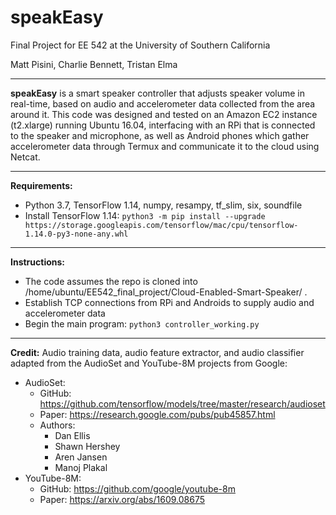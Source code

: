 # speakEasy

Final Project for EE 542 at the University of Southern California

Matt Pisini, Charlie Bennett, Tristan Elma

---

**speakEasy** is a smart speaker controller that adjusts speaker volume in real-time, based on audio and accelerometer data collected from the area around it. This code was designed and tested on an Amazon EC2 instance (t2.xlarge) running Ubuntu 16.04, interfacing with an RPi that is connected to the speaker and microphone, as well as Android phones which gather accelerometer data through Termux and communicate it to the cloud using Netcat.

---

**Requirements:**
- Python 3.7, TensorFlow 1.14, numpy, resampy, tf_slim, six, soundfile
- Install TensorFlow 1.14:
`python3 -m pip install --upgrade https://storage.googleapis.com/tensorflow/mac/cpu/tensorflow-1.14.0-py3-none-any.whl`

---

**Instructions:**
- The code assumes the repo is cloned into /home/ubuntu/EE542_final_project/Cloud-Enabled-Smart-Speaker/ .
- Establish TCP connections from RPi and Androids to supply audio and accelerometer data
- Begin the main program:
`python3 controller_working.py`

---

**Credit:**
Audio training data, audio feature extractor, and audio classifier adapted from the AudioSet and YouTube-8M projects from Google:
- AudioSet:
    - GitHub: https://github.com/tensorflow/models/tree/master/research/audioset
    - Paper: https://research.google.com/pubs/pub45857.html
    - Authors:
        - Dan Ellis
        - Shawn Hershey
        - Aren Jansen
        - Manoj Plakal
- YouTube-8M:
    - GitHub: https://github.com/google/youtube-8m
    - Paper: https://arxiv.org/abs/1609.08675